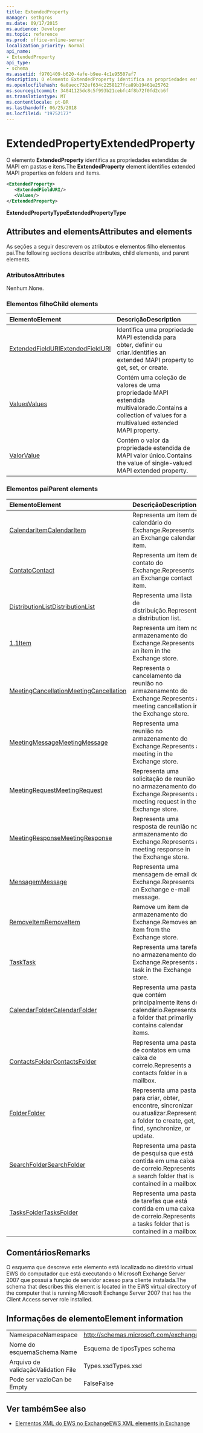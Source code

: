 ```yaml
---
title: ExtendedProperty
manager: sethgros
ms.date: 09/17/2015
ms.audience: Developer
ms.topic: reference
ms.prod: office-online-server
localization_priority: Normal
api_name:
- ExtendedProperty
api_type:
- schema
ms.assetid: f9701409-b620-4afe-b9ee-4c1e95507af7
description: O elemento ExtendedProperty identifica as propriedades estendidas de MAPI em pastas e itens.
ms.openlocfilehash: 6a0aecc732ef634c2258127fca89b19461e25762
ms.sourcegitcommit: 34041125dc8c5f993b21cebfc4f8b72f0fd2cb6f
ms.translationtype: MT
ms.contentlocale: pt-BR
ms.lasthandoff: 06/25/2018
ms.locfileid: "19752177"
---
```

# <a name="extendedproperty"></a><span data-ttu-id="1ddb6-103">ExtendedProperty</span><span class="sxs-lookup"><span data-stu-id="1ddb6-103">ExtendedProperty</span></span>

<span data-ttu-id="1ddb6-104">O elemento **ExtendedProperty** identifica as propriedades estendidas de MAPI em pastas e itens.</span><span class="sxs-lookup"><span data-stu-id="1ddb6-104">The **ExtendedProperty** element identifies extended MAPI properties on folders and items.</span></span> 
  
```xml
<ExtendedProperty>
   <ExtendedFieldURI/>
   <Values/>
</ExtendedProperty>
```

 <span data-ttu-id="1ddb6-105">**ExtendedPropertyType**</span><span class="sxs-lookup"><span data-stu-id="1ddb6-105">**ExtendedPropertyType**</span></span>
## <a name="attributes-and-elements"></a><span data-ttu-id="1ddb6-106">Attributes and elements</span><span class="sxs-lookup"><span data-stu-id="1ddb6-106">Attributes and elements</span></span>

<span data-ttu-id="1ddb6-107">As seções a seguir descrevem os atributos e elementos filho elementos pai.</span><span class="sxs-lookup"><span data-stu-id="1ddb6-107">The following sections describe attributes, child elements, and parent elements.</span></span>
  
### <a name="attributes"></a><span data-ttu-id="1ddb6-108">Atributos</span><span class="sxs-lookup"><span data-stu-id="1ddb6-108">Attributes</span></span>

<span data-ttu-id="1ddb6-109">Nenhum.</span><span class="sxs-lookup"><span data-stu-id="1ddb6-109">None.</span></span>
  
### <a name="child-elements"></a><span data-ttu-id="1ddb6-110">Elementos filho</span><span class="sxs-lookup"><span data-stu-id="1ddb6-110">Child elements</span></span>

|<span data-ttu-id="1ddb6-111">**Elemento**</span><span class="sxs-lookup"><span data-stu-id="1ddb6-111">**Element**</span></span>|<span data-ttu-id="1ddb6-112">**Descrição**</span><span class="sxs-lookup"><span data-stu-id="1ddb6-112">**Description**</span></span>|
|:-----|:-----|
|[<span data-ttu-id="1ddb6-113">ExtendedFieldURI</span><span class="sxs-lookup"><span data-stu-id="1ddb6-113">ExtendedFieldURI</span></span>](extendedfielduri.md) <br/> |<span data-ttu-id="1ddb6-114">Identifica uma propriedade MAPI estendida para obter, definir ou criar.</span><span class="sxs-lookup"><span data-stu-id="1ddb6-114">Identifies an extended MAPI property to get, set, or create.</span></span>  <br/> |
|[<span data-ttu-id="1ddb6-115">Values</span><span class="sxs-lookup"><span data-stu-id="1ddb6-115">Values</span></span>](values.md) <br/> |<span data-ttu-id="1ddb6-116">Contém uma coleção de valores de uma propriedade MAPI estendida multivalorado.</span><span class="sxs-lookup"><span data-stu-id="1ddb6-116">Contains a collection of values for a multivalued extended MAPI property.</span></span>  <br/> |
|[<span data-ttu-id="1ddb6-117">Valor</span><span class="sxs-lookup"><span data-stu-id="1ddb6-117">Value</span></span>](value.md) <br/> |<span data-ttu-id="1ddb6-118">Contém o valor da propriedade estendida de MAPI valor único.</span><span class="sxs-lookup"><span data-stu-id="1ddb6-118">Contains the value of single-valued MAPI extended property.</span></span>  <br/> |
   
### <a name="parent-elements"></a><span data-ttu-id="1ddb6-119">Elementos pai</span><span class="sxs-lookup"><span data-stu-id="1ddb6-119">Parent elements</span></span>

|<span data-ttu-id="1ddb6-120">**Elemento**</span><span class="sxs-lookup"><span data-stu-id="1ddb6-120">**Element**</span></span>|<span data-ttu-id="1ddb6-121">**Descrição**</span><span class="sxs-lookup"><span data-stu-id="1ddb6-121">**Description**</span></span>|
|:-----|:-----|
|[<span data-ttu-id="1ddb6-122">CalendarItem</span><span class="sxs-lookup"><span data-stu-id="1ddb6-122">CalendarItem</span></span>](calendaritem.md) <br/> |<span data-ttu-id="1ddb6-123">Representa um item de calendário do Exchange.</span><span class="sxs-lookup"><span data-stu-id="1ddb6-123">Represents an Exchange calendar item.</span></span>  <br/> |
|[<span data-ttu-id="1ddb6-124">Contato</span><span class="sxs-lookup"><span data-stu-id="1ddb6-124">Contact</span></span>](contact.md) <br/> |<span data-ttu-id="1ddb6-125">Representa um item de contato do Exchange.</span><span class="sxs-lookup"><span data-stu-id="1ddb6-125">Represents an Exchange contact item.</span></span>  <br/> |
|[<span data-ttu-id="1ddb6-126">DistributionList</span><span class="sxs-lookup"><span data-stu-id="1ddb6-126">DistributionList</span></span>](distributionlist.md) <br/> |<span data-ttu-id="1ddb6-127">Representa uma lista de distribuição.</span><span class="sxs-lookup"><span data-stu-id="1ddb6-127">Represents a distribution list.</span></span>  <br/> |
|[<span data-ttu-id="1ddb6-128">1.1</span><span class="sxs-lookup"><span data-stu-id="1ddb6-128">Item</span></span>](item.md) <br/> |<span data-ttu-id="1ddb6-129">Representa um item no armazenamento do Exchange.</span><span class="sxs-lookup"><span data-stu-id="1ddb6-129">Represents an item in the Exchange store.</span></span>  <br/> |
|[<span data-ttu-id="1ddb6-130">MeetingCancellation</span><span class="sxs-lookup"><span data-stu-id="1ddb6-130">MeetingCancellation</span></span>](meetingcancellation.md) <br/> |<span data-ttu-id="1ddb6-131">Representa o cancelamento da reunião no armazenamento do Exchange.</span><span class="sxs-lookup"><span data-stu-id="1ddb6-131">Represents a meeting cancellation in the Exchange store.</span></span>  <br/> |
|[<span data-ttu-id="1ddb6-132">MeetingMessage</span><span class="sxs-lookup"><span data-stu-id="1ddb6-132">MeetingMessage</span></span>](meetingmessage.md) <br/> |<span data-ttu-id="1ddb6-133">Representa uma reunião no armazenamento do Exchange.</span><span class="sxs-lookup"><span data-stu-id="1ddb6-133">Represents a meeting in the Exchange store.</span></span>  <br/> |
|[<span data-ttu-id="1ddb6-134">MeetingRequest</span><span class="sxs-lookup"><span data-stu-id="1ddb6-134">MeetingRequest</span></span>](meetingrequest.md) <br/> |<span data-ttu-id="1ddb6-135">Representa uma solicitação de reunião no armazenamento do Exchange.</span><span class="sxs-lookup"><span data-stu-id="1ddb6-135">Represents a meeting request in the Exchange store.</span></span>  <br/> |
|[<span data-ttu-id="1ddb6-136">MeetingResponse</span><span class="sxs-lookup"><span data-stu-id="1ddb6-136">MeetingResponse</span></span>](meetingresponse.md) <br/> |<span data-ttu-id="1ddb6-137">Representa uma resposta de reunião no armazenamento do Exchange.</span><span class="sxs-lookup"><span data-stu-id="1ddb6-137">Represents a meeting response in the Exchange store.</span></span>  <br/> |
|[<span data-ttu-id="1ddb6-138">Mensagem</span><span class="sxs-lookup"><span data-stu-id="1ddb6-138">Message</span></span>](message-ex15websvcsotherref.md) <br/> |<span data-ttu-id="1ddb6-139">Representa uma mensagem de email do Exchange.</span><span class="sxs-lookup"><span data-stu-id="1ddb6-139">Represents an Exchange e-mail message.</span></span>  <br/> |
|[<span data-ttu-id="1ddb6-140">RemoveItem</span><span class="sxs-lookup"><span data-stu-id="1ddb6-140">RemoveItem</span></span>](removeitem.md) <br/> |<span data-ttu-id="1ddb6-141">Remove um item de armazenamento do Exchange.</span><span class="sxs-lookup"><span data-stu-id="1ddb6-141">Removes an item from the Exchange store.</span></span>  <br/> |
|[<span data-ttu-id="1ddb6-142">Task</span><span class="sxs-lookup"><span data-stu-id="1ddb6-142">Task</span></span>](task.md) <br/> |<span data-ttu-id="1ddb6-143">Representa uma tarefa no armazenamento do Exchange.</span><span class="sxs-lookup"><span data-stu-id="1ddb6-143">Represents a task in the Exchange store.</span></span>  <br/> |
|[<span data-ttu-id="1ddb6-144">CalendarFolder</span><span class="sxs-lookup"><span data-stu-id="1ddb6-144">CalendarFolder</span></span>](calendarfolder.md) <br/> |<span data-ttu-id="1ddb6-145">Representa uma pasta que contém principalmente itens de calendário.</span><span class="sxs-lookup"><span data-stu-id="1ddb6-145">Represents a folder that primarily contains calendar items.</span></span>  <br/> |
|[<span data-ttu-id="1ddb6-146">ContactsFolder</span><span class="sxs-lookup"><span data-stu-id="1ddb6-146">ContactsFolder</span></span>](contactsfolder.md) <br/> |<span data-ttu-id="1ddb6-147">Representa uma pasta de contatos em uma caixa de correio.</span><span class="sxs-lookup"><span data-stu-id="1ddb6-147">Represents a contacts folder in a mailbox.</span></span>  <br/> |
|[<span data-ttu-id="1ddb6-148">Folder</span><span class="sxs-lookup"><span data-stu-id="1ddb6-148">Folder</span></span>](folder.md) <br/> |<span data-ttu-id="1ddb6-149">Representa uma pasta para criar, obter, encontre, sincronizar ou atualizar.</span><span class="sxs-lookup"><span data-stu-id="1ddb6-149">Represents a folder to create, get, find, synchronize, or update.</span></span>  <br/> |
|[<span data-ttu-id="1ddb6-150">SearchFolder</span><span class="sxs-lookup"><span data-stu-id="1ddb6-150">SearchFolder</span></span>](searchfolder.md) <br/> |<span data-ttu-id="1ddb6-151">Representa uma pasta de pesquisa que está contida em uma caixa de correio.</span><span class="sxs-lookup"><span data-stu-id="1ddb6-151">Represents a search folder that is contained in a mailbox.</span></span>  <br/> |
|[<span data-ttu-id="1ddb6-152">TasksFolder</span><span class="sxs-lookup"><span data-stu-id="1ddb6-152">TasksFolder</span></span>](tasksfolder.md) <br/> |<span data-ttu-id="1ddb6-153">Representa uma pasta de tarefas que está contida em uma caixa de correio.</span><span class="sxs-lookup"><span data-stu-id="1ddb6-153">Represents a tasks folder that is contained in a mailbox.</span></span>  <br/> |
   
## <a name="remarks"></a><span data-ttu-id="1ddb6-154">Comentários</span><span class="sxs-lookup"><span data-stu-id="1ddb6-154">Remarks</span></span>

<span data-ttu-id="1ddb6-155">O esquema que descreve este elemento está localizado no diretório virtual EWS do computador que está executando o Microsoft Exchange Server 2007 que possui a função de servidor acesso para cliente instalada.</span><span class="sxs-lookup"><span data-stu-id="1ddb6-155">The schema that describes this element is located in the EWS virtual directory of the computer that is running Microsoft Exchange Server 2007 that has the Client Access server role installed.</span></span>
  
## <a name="element-information"></a><span data-ttu-id="1ddb6-156">Informações de elemento</span><span class="sxs-lookup"><span data-stu-id="1ddb6-156">Element information</span></span>

|||
|:-----|:-----|
|<span data-ttu-id="1ddb6-157">Namespace</span><span class="sxs-lookup"><span data-stu-id="1ddb6-157">Namespace</span></span>  <br/> |http://schemas.microsoft.com/exchange/services/2006/types  <br/> |
|<span data-ttu-id="1ddb6-158">Nome do esquema</span><span class="sxs-lookup"><span data-stu-id="1ddb6-158">Schema Name</span></span>  <br/> |<span data-ttu-id="1ddb6-159">Esquema de tipos</span><span class="sxs-lookup"><span data-stu-id="1ddb6-159">Types schema</span></span>  <br/> |
|<span data-ttu-id="1ddb6-160">Arquivo de validação</span><span class="sxs-lookup"><span data-stu-id="1ddb6-160">Validation File</span></span>  <br/> |<span data-ttu-id="1ddb6-161">Types.xsd</span><span class="sxs-lookup"><span data-stu-id="1ddb6-161">Types.xsd</span></span>  <br/> |
|<span data-ttu-id="1ddb6-162">Pode ser vazio</span><span class="sxs-lookup"><span data-stu-id="1ddb6-162">Can be Empty</span></span>  <br/> |<span data-ttu-id="1ddb6-163">False</span><span class="sxs-lookup"><span data-stu-id="1ddb6-163">False</span></span>  <br/> |
   
## <a name="see-also"></a><span data-ttu-id="1ddb6-164">Ver também</span><span class="sxs-lookup"><span data-stu-id="1ddb6-164">See also</span></span>



- [<span data-ttu-id="1ddb6-165">Elementos XML do EWS no Exchange</span><span class="sxs-lookup"><span data-stu-id="1ddb6-165">EWS XML elements in Exchange</span></span>](ews-xml-elements-in-exchange.md)

